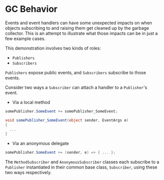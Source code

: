 # GC Behavior

Events and event handlers can have some unexpected impacts on when objects subscribing to and raising them get cleaned up by the garbage collector. This is an attempt to illustrate what those impacts can be in just a few example cases.  

This demonstration involves two kinds of roles:
* `Publishers`
* `Subscribers`

`Publishers` expose public events, and `Subscribers` subscribe to those events.

Consider two ways a `Subscriber` can attach a handler to a `Publisher`'s event.

* Via a local method
```csharp
somePublisher.SomeEvent += somePublisher_SomeEvent;
```
```csharp
void somePublisher_SomeEvent(object sender, EventArgs e)
{
  ...
}
```
* Via an anonymous delegate
```csharp
somePublisher.SomeEvent += (sender, e) => { ... };
```

The `MethodSubscriber` and `AnonymousSubscriber` classes each subscribe to a `Publisher` instantiated in their common base class, `Subscriber`, using these two ways respectively.
